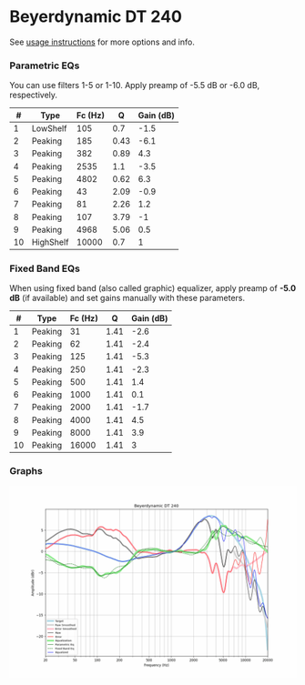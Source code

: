 # Beyerdynamic DT 240
See [usage instructions](https://github.com/jaakkopasanen/AutoEq#usage) for more options and info.

### Parametric EQs
You can use filters 1-5 or 1-10. Apply preamp of -5.5 dB or -6.0 dB, respectively.

|   # | Type      |   Fc (Hz) |    Q |   Gain (dB) |
|-----|-----------|-----------|------|-------------|
|   1 | LowShelf  |       105 | 0.7  |        -1.5 |
|   2 | Peaking   |       185 | 0.43 |        -6.1 |
|   3 | Peaking   |       382 | 0.89 |         4.3 |
|   4 | Peaking   |      2535 | 1.1  |        -3.5 |
|   5 | Peaking   |      4802 | 0.62 |         6.3 |
|   6 | Peaking   |        43 | 2.09 |        -0.9 |
|   7 | Peaking   |        81 | 2.26 |         1.2 |
|   8 | Peaking   |       107 | 3.79 |        -1   |
|   9 | Peaking   |      4968 | 5.06 |         0.5 |
|  10 | HighShelf |     10000 | 0.7  |         1   |

### Fixed Band EQs
When using fixed band (also called graphic) equalizer, apply preamp of **-5.0 dB** (if available) and set gains manually with these parameters.

|   # | Type    |   Fc (Hz) |    Q |   Gain (dB) |
|-----|---------|-----------|------|-------------|
|   1 | Peaking |        31 | 1.41 |        -2.6 |
|   2 | Peaking |        62 | 1.41 |        -2.4 |
|   3 | Peaking |       125 | 1.41 |        -5.3 |
|   4 | Peaking |       250 | 1.41 |        -2.3 |
|   5 | Peaking |       500 | 1.41 |         1.4 |
|   6 | Peaking |      1000 | 1.41 |         0.1 |
|   7 | Peaking |      2000 | 1.41 |        -1.7 |
|   8 | Peaking |      4000 | 1.41 |         4.5 |
|   9 | Peaking |      8000 | 1.41 |         3.9 |
|  10 | Peaking |     16000 | 1.41 |         3   |

### Graphs
![](./Beyerdynamic%20DT%20240.png)
